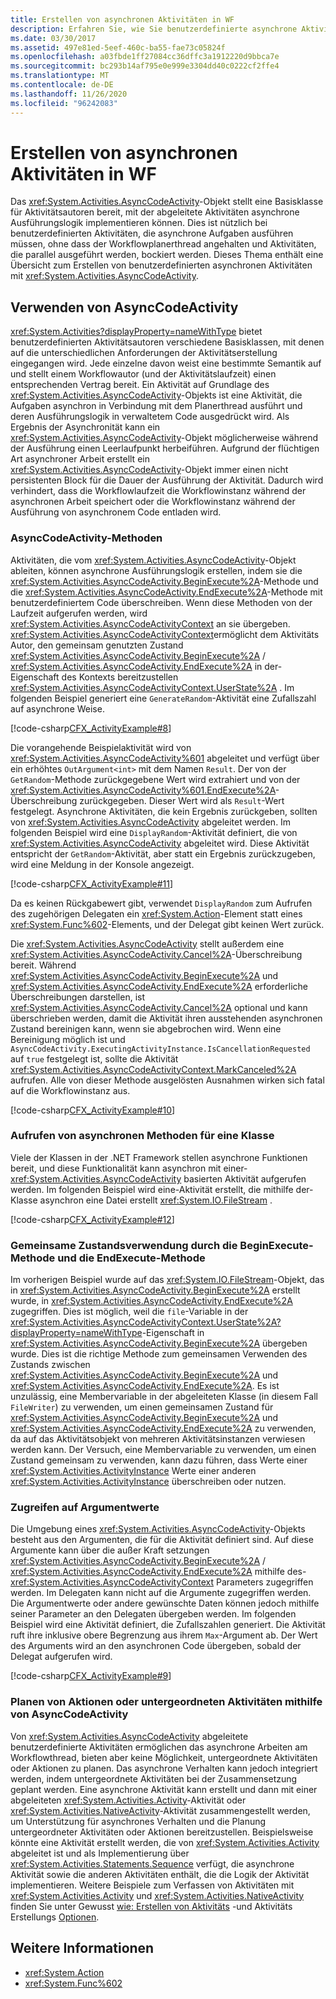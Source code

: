 ```yaml
---
title: Erstellen von asynchronen Aktivitäten in WF
description: Erfahren Sie, wie Sie benutzerdefinierte asynchrone Aktivitäten mithilfe von AsyncCodeActivity erstellen, wodurch abgeleitete Aktivitäten asynchrone Ausführungs Logik implementieren können.
ms.date: 03/30/2017
ms.assetid: 497e81ed-5eef-460c-ba55-fae73c05824f
ms.openlocfilehash: a03fbde1ff27084cc36dffc3a1912220d9bbca7e
ms.sourcegitcommit: bc293b14af795e0e999e3304dd40c0222cf2ffe4
ms.translationtype: MT
ms.contentlocale: de-DE
ms.lasthandoff: 11/26/2020
ms.locfileid: "96242083"
---
```

# <a name="creating-asynchronous-activities-in-wf"></a>Erstellen von asynchronen Aktivitäten in WF

Das <xref:System.Activities.AsyncCodeActivity>-Objekt stellt eine Basisklasse für Aktivitätsautoren bereit, mit der abgeleitete Aktivitäten asynchrone Ausführungslogik implementieren können. Dies ist nützlich bei benutzerdefinierten Aktivitäten, die asynchrone Aufgaben ausführen müssen, ohne dass der Workflowplanerthread angehalten und Aktivitäten, die parallel ausgeführt werden, bockiert werden. Dieses Thema enthält eine Übersicht zum Erstellen von benutzerdefinierten asynchronen Aktivitäten mit <xref:System.Activities.AsyncCodeActivity>.  
  
## <a name="using-asynccodeactivity"></a>Verwenden von AsyncCodeActivity  

 <xref:System.Activities?displayProperty=nameWithType> bietet benutzerdefinierten Aktivitätsautoren verschiedene Basisklassen, mit denen auf die unterschiedlichen Anforderungen der Aktivitätserstellung eingegangen wird. Jede einzelne davon weist eine bestimmte Semantik auf und stellt einem Workflowautor (und der Aktivitätslaufzeit) einen entsprechenden Vertrag bereit. Ein Aktivität auf Grundlage des <xref:System.Activities.AsyncCodeActivity>-Objekts ist eine Aktivität, die Aufgaben asynchron in Verbindung mit dem Planerthread ausführt und deren Ausführungslogik in verwaltetem Code ausgedrückt wird. Als Ergebnis der Asynchronität kann ein <xref:System.Activities.AsyncCodeActivity>-Objekt möglicherweise während der Ausführung einen Leerlaufpunkt herbeiführen. Aufgrund der flüchtigen Art asynchroner Arbeit erstellt ein <xref:System.Activities.AsyncCodeActivity>-Objekt immer einen nicht persistenten Block für die Dauer der Ausführung der Aktivität. Dadurch wird verhindert, dass die Workflowlaufzeit die Workflowinstanz während der asynchronen Arbeit speichert oder die Workflowinstanz während der Ausführung von asynchronem Code entladen wird.  
  
### <a name="asynccodeactivity-methods"></a>AsyncCodeActivity-Methoden  

 Aktivitäten, die vom <xref:System.Activities.AsyncCodeActivity>-Objekt ableiten, können asynchrone Ausführungslogik erstellen, indem sie die <xref:System.Activities.AsyncCodeActivity.BeginExecute%2A>-Methode und die <xref:System.Activities.AsyncCodeActivity.EndExecute%2A>-Methode mit benutzerdefiniertem Code überschreiben. Wenn diese Methoden von der Laufzeit aufgerufen werden, wird <xref:System.Activities.AsyncCodeActivityContext> an sie übergeben. <xref:System.Activities.AsyncCodeActivityContext>ermöglicht dem Aktivitäts Autor, den gemeinsam genutzten Zustand <xref:System.Activities.AsyncCodeActivity.BeginExecute%2A> /  <xref:System.Activities.AsyncCodeActivity.EndExecute%2A> in der-Eigenschaft des Kontexts bereitzustellen <xref:System.Activities.AsyncCodeActivityContext.UserState%2A> . Im folgenden Beispiel generiert eine `GenerateRandom`-Aktivität eine Zufallszahl auf asynchrone Weise.  
  
 [!code-csharp[CFX_ActivityExample#8](~/samples/snippets/csharp/VS_Snippets_CFX/CFX_ActivityExample/cs/Program.cs#8)]  
  
 Die vorangehende Beispielaktivität wird von <xref:System.Activities.AsyncCodeActivity%601> abgeleitet und verfügt über ein erhöhtes `OutArgument<int>` mit dem Namen `Result`. Der von der `GetRandom`-Methode zurückgegebene Wert wird extrahiert und von der <xref:System.Activities.AsyncCodeActivity%601.EndExecute%2A>-Überschreibung zurückgegeben. Dieser Wert wird als `Result`-Wert festgelegt. Asynchrone Aktivitäten, die kein Ergebnis zurückgeben, sollten von <xref:System.Activities.AsyncCodeActivity> abgeleitet werden. Im folgenden Beispiel wird eine `DisplayRandom`-Aktivität definiert, die von <xref:System.Activities.AsyncCodeActivity> abgeleitet wird. Diese Aktivität entspricht der `GetRandom`-Aktivität, aber statt ein Ergebnis zurückzugeben, wird eine Meldung in der Konsole angezeigt.  
  
 [!code-csharp[CFX_ActivityExample#11](~/samples/snippets/csharp/VS_Snippets_CFX/CFX_ActivityExample/cs/Program.cs#11)]  
  
 Da es keinen Rückgabewert gibt, verwendet `DisplayRandom` zum Aufrufen des zugehörigen Delegaten ein <xref:System.Action>-Element statt eines <xref:System.Func%602>-Elements, und der Delegat gibt keinen Wert zurück.  
  
 Die <xref:System.Activities.AsyncCodeActivity> stellt außerdem eine <xref:System.Activities.AsyncCodeActivity.Cancel%2A>-Überschreibung bereit. Während <xref:System.Activities.AsyncCodeActivity.BeginExecute%2A> und <xref:System.Activities.AsyncCodeActivity.EndExecute%2A> erforderliche Überschreibungen darstellen, ist <xref:System.Activities.AsyncCodeActivity.Cancel%2A> optional und kann überschrieben werden, damit die Aktivität ihren ausstehenden asynchronen Zustand bereinigen kann, wenn sie abgebrochen wird. Wenn eine Bereinigung möglich ist und `AsyncCodeActivity.ExecutingActivityInstance.IsCancellationRequested` auf `true` festgelegt ist, sollte die Aktivität <xref:System.Activities.AsyncCodeActivityContext.MarkCanceled%2A> aufrufen. Alle von dieser Methode ausgelösten Ausnahmen wirken sich fatal auf die Workflowinstanz aus.  
  
 [!code-csharp[CFX_ActivityExample#10](~/samples/snippets/csharp/VS_Snippets_CFX/CFX_ActivityExample/cs/Program.cs#10)]  
  
### <a name="invoking-asynchronous-methods-on-a-class"></a>Aufrufen von asynchronen Methoden für eine Klasse  

 Viele der Klassen in der .NET Framework stellen asynchrone Funktionen bereit, und diese Funktionalität kann asynchron mit einer- <xref:System.Activities.AsyncCodeActivity> basierten Aktivität aufgerufen werden. Im folgenden Beispiel wird eine-Aktivität erstellt, die mithilfe der-Klasse asynchron eine Datei erstellt <xref:System.IO.FileStream> .  
  
 [!code-csharp[CFX_ActivityExample#12](~/samples/snippets/csharp/VS_Snippets_CFX/CFX_ActivityExample/cs/Program.cs#12)]  
  
### <a name="sharing-state-between-the-beginexecute-and-endexecute-methods"></a>Gemeinsame Zustandsverwendung durch die BeginExecute-Methode und die EndExecute-Methode  

 Im vorherigen Beispiel wurde auf das <xref:System.IO.FileStream>-Objekt, das in <xref:System.Activities.AsyncCodeActivity.BeginExecute%2A> erstellt wurde, in <xref:System.Activities.AsyncCodeActivity.EndExecute%2A> zugegriffen. Dies ist möglich, weil die `file`-Variable in der <xref:System.Activities.AsyncCodeActivityContext.UserState%2A?displayProperty=nameWithType>-Eigenschaft in <xref:System.Activities.AsyncCodeActivity.BeginExecute%2A> übergeben wurde. Dies ist die richtige Methode zum gemeinsamen Verwenden des Zustands zwischen <xref:System.Activities.AsyncCodeActivity.BeginExecute%2A> und <xref:System.Activities.AsyncCodeActivity.EndExecute%2A>. Es ist unzulässig, eine Membervariable in der abgeleiteten Klasse (in diesem Fall `FileWriter`) zu verwenden, um einen gemeinsamen Zustand für <xref:System.Activities.AsyncCodeActivity.BeginExecute%2A> und <xref:System.Activities.AsyncCodeActivity.EndExecute%2A> zu verwenden, da auf das Aktivitätsobjekt von mehreren Aktivitätsinstanzen verwiesen werden kann. Der Versuch, eine Membervariable zu verwenden, um einen Zustand gemeinsam zu verwenden, kann dazu führen, dass Werte einer <xref:System.Activities.ActivityInstance> Werte einer anderen <xref:System.Activities.ActivityInstance> überschreiben oder nutzen.  
  
### <a name="accessing-argument-values"></a>Zugreifen auf Argumentwerte  

 Die Umgebung eines <xref:System.Activities.AsyncCodeActivity>-Objekts besteht aus den Argumenten, die für die Aktivität definiert sind. Auf diese Argumente kann über die außer Kraft setzungen <xref:System.Activities.AsyncCodeActivity.BeginExecute%2A> / <xref:System.Activities.AsyncCodeActivity.EndExecute%2A> mithilfe des- <xref:System.Activities.AsyncCodeActivityContext> Parameters zugegriffen werden. Im Delegaten kann nicht auf die Argumente zugegriffen werden. Die Argumentwerte oder andere gewünschte Daten können jedoch mithilfe seiner Parameter an den Delegaten übergeben werden. Im folgenden Beispiel wird eine Aktivität definiert, die Zufallszahlen generiert. Die Aktivität ruft ihre inklusive obere Begrenzung aus ihrem `Max`-Argument ab. Der Wert des Arguments wird an den asynchronen Code übergeben, sobald der Delegat aufgerufen wird.  
  
 [!code-csharp[CFX_ActivityExample#9](~/samples/snippets/csharp/VS_Snippets_CFX/CFX_ActivityExample/cs/Program.cs#9)]  
  
### <a name="scheduling-actions-or-child-activities-using-asynccodeactivity"></a>Planen von Aktionen oder untergeordneten Aktivitäten mithilfe von AsyncCodeActivity  

 Von <xref:System.Activities.AsyncCodeActivity> abgeleitete benutzerdefinierte Aktivitäten ermöglichen das asynchrone Arbeiten am Workflowthread, bieten aber keine Möglichkeit, untergeordnete Aktivitäten oder Aktionen zu planen. Das asynchrone Verhalten kann jedoch integriert werden, indem untergeordnete Aktivitäten bei der Zusammensetzung geplant werden. Eine asynchrone Aktivität kann erstellt und dann mit einer abgeleiteten <xref:System.Activities.Activity>-Aktivität oder <xref:System.Activities.NativeActivity>-Aktivität zusammengestellt werden, um Unterstützung für asynchrones Verhalten und die Planung untergeordneter Aktivitäten oder Aktionen bereitzustellen. Beispielsweise könnte eine Aktivität erstellt werden, die von <xref:System.Activities.Activity> abgeleitet ist und als Implementierung über <xref:System.Activities.Statements.Sequence> verfügt, die asynchrone Aktivität sowie die anderen Aktivitäten enthält, die die Logik der Aktivität implementieren. Weitere Beispiele zum Verfassen von Aktivitäten mit <xref:System.Activities.Activity> und <xref:System.Activities.NativeActivity> finden Sie unter Gewusst [wie: Erstellen von Aktivitäts](how-to-create-an-activity.md) -und Aktivitäts Erstellungs [Optionen](activity-authoring-options-in-wf.md).  
  
## <a name="see-also"></a>Weitere Informationen

- <xref:System.Action>
- <xref:System.Func%602>
